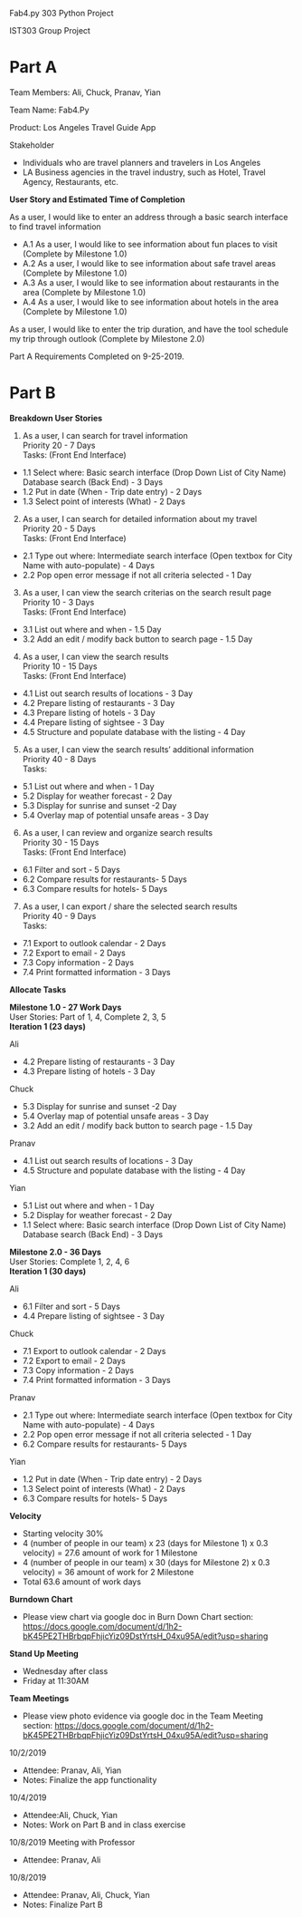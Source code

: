 Fab4.py
303 Python Project

IST303 Group Project
# Part A

Team Members: 
Ali, Chuck, Pranav, Yian

Team Name: 
Fab4.Py

Product: 
Los Angeles Travel Guide App

Stakeholder
* Individuals who are travel planners and travelers in Los Angeles
* LA Business agencies in the travel industry, such as Hotel, Travel Agency, Restaurants, etc.


**User Story and Estimated Time of Completion**

As a user, I would like to enter an  address through a basic search interface to find travel information 
* A.1 As a user, I would like to see information about fun places to visit (Complete by Milestone 1.0)
* A.2 As a user, I would like to see information about safe travel areas (Complete by Milestone 1.0)
* A.3 As a user, I would like to see information about restaurants in the area (Complete by Milestone 1.0)
* A.4 As a user, I would like to see information about hotels in the area (Complete by Milestone 1.0)

As a user, I would like to enter the trip duration, and have the tool schedule my trip through outlook (Complete by Milestone 2.0)

Part A Requirements Completed on 9-25-2019.

# Part B
**Breakdown User Stories**
1) As a user, I can search for travel information\
Priority 20 - 7 Days\
Tasks: (Front End Interface)
- 1.1 Select where: Basic search interface (Drop Down List of City Name) 
Database search (Back End) - 3 Days
- 1.2 Put in date (When - Trip date entry) - 2 Days
- 1.3 Select point of interests (What) - 2 Days

2) As a user, I can search for detailed information about my travel\
Priority 20 - 5 Days\
Tasks: (Front End Interface)
- 2.1 Type out where: Intermediate search interface (Open textbox for City Name with auto-populate) - 4 Days
- 2.2 Pop open error message if not all criteria selected - 1 Day

3)  As a user, I can view the search criterias on the search result page\
Priority 10 - 3 Days\
Tasks: (Front End Interface)
- 3.1 List out where and when - 1.5 Day
- 3.2  Add an edit / modify back button to search page - 1.5 Day

4) As a user, I can view the search results\
Priority 10 - 15 Days\
Tasks: (Front End Interface)
- 4.1 List out search results of locations - 3 Day
- 4.2 Prepare listing of restaurants - 3 Day
- 4.3 Prepare listing of hotels - 3 Day
- 4.4 Prepare listing of sightsee - 3 Day
- 4.5 Structure and populate database with the listing - 4 Day

5) As a user, I can view the search results’ additional information\
Priority 40 - 8 Days\
Tasks:
- 5.1 List out where and when - 1 Day
- 5.2 Display for weather forecast - 2 Day
- 5.3 Display for sunrise and sunset -2 Day
- 5.4 Overlay map of potential unsafe areas - 3 Day


6) As a user, I can review and organize search results\
Priority 30 - 15 Days\
Tasks: (Front End Interface)
- 6.1 Filter and sort - 5 Days
- 6.2 Compare results for restaurants- 5 Days
- 6.3 Compare results for hotels- 5 Days


7) As a user, I can export / share the selected search results\
Priority 40 - 9 Days\
Tasks:
- 7.1 Export to outlook calendar - 2 Days
- 7.2 Export to email - 2 Days
- 7.3 Copy information - 2 Days
- 7.4 Print formatted information - 3 Days

**Allocate Tasks**

**Milestone 1.0 - 27 Work Days**\
User Stories: Part of 1, 4, Complete 2, 3, 5\
**Iteration 1 (23  days)**


Ali

- 4.2 Prepare listing of restaurants - 3 Day
- 4.3 Prepare listing of hotels - 3 Day


Chuck

- 5.3 Display for sunrise and sunset -2 Day
- 5.4 Overlay map of potential unsafe areas - 3 Day
- 3.2  Add an edit / modify back button to search page - 1.5 Day


Pranav

- 4.1 List out search results of locations - 3 Day
- 4.5 Structure and populate database with the listing - 4 Day


Yian

- 5.1 List out where and when - 1 Day
- 5.2 Display for weather forecast - 2 Day
- 1.1 Select where: Basic search interface (Drop Down List of City Name) 
Database search (Back End) - 3 Days


**Milestone 2.0 - 36 Days**\
User Stories: Complete 1, 2, 4, 6\
**Iteration 1 (30  days)**


Ali

- 6.1 Filter and sort - 5 Days
- 4.4 Prepare listing of sightsee - 3 Day


Chuck

- 7.1 Export to outlook calendar - 2 Days
- 7.2 Export to email - 2 Days
- 7.3 Copy information - 2 Days
- 7.4 Print formatted information - 3 Days


Pranav

- 2.1 Type out where: Intermediate search interface (Open textbox for City Name with auto-populate) - 4 Days
- 2.2 Pop open error message if not all criteria selected - 1 Day
- 6.2 Compare results for restaurants- 5 Days


Yian

- 1.2 Put in date (When - Trip date entry) - 2 Days
- 1.3 Select point of interests (What) - 2 Days
- 6.3 Compare results for hotels- 5 Days


**Velocity**

- Starting velocity 30%
- 4 (number of people in our team) x 23 (days for Milestone 1) x 0.3 velocity) = 27.6 amount of work for 1 Milestone
- 4 (number of people in our team) x 30 (days for Milestone 2) x 0.3 velocity) = 36 amount of work for 2 Milestone
- Total 63.6 amount of work days


**Burndown Chart**
- Please view chart via google doc in Burn Down Chart section: https://docs.google.com/document/d/1h2-bK45PE2THBrbqpFhjicYiz09DstYrtsH_04xu95A/edit?usp=sharing

**Stand Up Meeting**
- Wednesday after class
- Friday at 11:30AM


**Team Meetings** 
- Please view photo evidence via google doc in the Team Meeting section: https://docs.google.com/document/d/1h2-bK45PE2THBrbqpFhjicYiz09DstYrtsH_04xu95A/edit?usp=sharing

10/2/2019 
- Attendee: Pranav, Ali, Yian
- Notes: Finalize the app functionality

10/4/2019
- Attendee:Ali, Chuck, Yian
- Notes:  Work on Part B and in class exercise

10/8/2019 Meeting with Professor
- Attendee: Pranav, Ali

10/8/2019
- Attendee: Pranav, Ali, Chuck, Yian
- Notes: Finalize Part B

